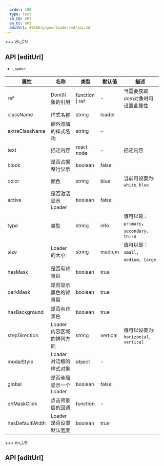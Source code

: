 ```yaml
---   
  order: 100
  type: text
  zh_CN: API
  en_US: API
  editUrl: $BASE/pages/loader/md/api.md
---      
```


+++  zh_CN
## API [editUrl]    
- <Code>Loader</Code>

| 属性 | 名称 | 类型 | 默认值 | 描述 |
| --- | --- | --- | --- | --- |
| ref | Dom对象的引用 | function \| ref | - | 当需要获取dom对象时可设置此属性 |
| className | 样式名称 | string | loader |  |
| extraClassName | 额外添加的样式名称 | string | - |  |
| text | 描述内容 | react node | - | 描述内容 |
| block | 是否占据整行显示 | boolean | false |  |
| color | 颜色 | string | blue | 当前可设置为: <Code>white</Code>, <Code>blue</Code> |
| active | 是否激活显示Loader | boolean | false | |
| type | 类型 | string | info | 值可以是：<Code>primary</Code>，<Code>secondary</Code>，<Code>third</Code> |
| size | Loader的大小 | string | medium | 值可以是：<Code>small</Code>，<Code>medium</Code>，<Code>large</Code> |
| hasMask | 是否有背景层 | boolean | true | |
| darkMask | 是否显示黑色的背景层 | boolean | true | |
| hasBackground | 是否有背景色 | boolean | true | |
| stepDirection | Loader内容区域的排列方向 | string | vertical | 值可以设置为: <Code>horizontal</Code>, <Code>vertical</Code> |
| modalStyle | Loader对话框的样式对象 | object | - |  |
| global | 是否全局显示一个Loader  | boolean | false |  |
| onMaskClick | 点击背景层的回调  | function | - |  |
| hasDefaultWidth | Loader是否设置默认宽度  | boolean | true |  |


+++ en_US
## API [editUrl]     

